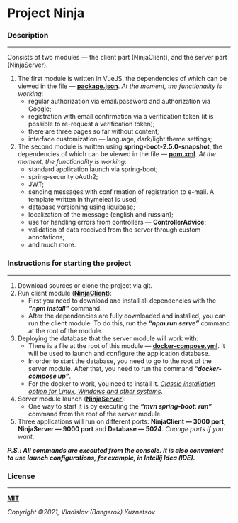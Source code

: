 Project Ninja
=============================

### Description
___
Consists of two modules — the client part (NinjaClient), and the server part (NinjaServer).

1. The first module is written in VueJS, the dependencies of which can be viewed in the file — **[package.json](https://github.com/Bangerok/NinjaProject/blob/master/NinjaClient/package.json)**. _At the moment, the functionality is working_:
   - regular authorization via email/password and authorization via Google;
   - registration with email confirmation via a verification token (it is possible to re-request a verification token); 
   - there are three pages so far without content; 
   - interface customization — language, dark/light theme settings;
2. The second module is written using **spring-boot-2.5.0-snapshot**, the dependencies of which can be viewed in the file — **[pom.xml](https://github.com/Bangerok/NinjaProject/blob/master/NinjaServer/pom.xml)**. _At the moment, the functionality is working_:
   - standard application launch via spring-boot;
   - spring-security oAuth2;
   - JWT;
   - sending messages with confirmation of registration to e-mail. A template written in thymeleaf is used;
   - database versioning using liquibase;
   - localization of the message (english and russian);
   - use for handling errors from controllers — **ControllerAdvice**;
   - validation of data received from the server through custom annotations;
   - and much more.

### Instructions for starting the project
___
1. Download sources or clone the project via git.
2. Run client module (**[NinjaClient](https://github.com/Bangerok/NinjaProject/tree/master/NinjaClient)**):
   - First you need to download and install all dependencies with the _**“npm install”**_ command.
   - After the dependencies are fully downloaded and installed, you can run the client module. To do this, run the _**“npm run serve”**_ command at the root of the module.
3. Deploying the database that the server module will work with:
   - There is a file at the root of this module — **[docker-compose.yml](https://github.com/Bangerok/NinjaProject/blob/master/NinjaServer/docker-compose.yml)**. It will be used to launch and configure the application database.
   - In order to start the database, you need to go to the root of the server module. After that, you need to run the command _**“docker-compose up”**_.
   - For the docker to work, you need to install it. _[Classic installation option for Linux, Windows and other systems](https://docs.docker.com/engine/install/)_.
4. Server module launch (**[NinjaServer](https://github.com/Bangerok/NinjaProject/tree/master/NinjaClient)**):
   - One way to start it is by executing the _**“mvn spring-boot: run”**_ command from the root of the server module.
5. Three applications will run on different ports: **NinjaClient — 3000 port**, **NinjaServer — 9000 port** and **Database — 5024**. _Change ports if you want_.
  
_**P.S.: All commands are executed from the console. It is also convenient to use launch configurations, for example, in Intellij Idea (IDE).**_

### License
___
**[MIT](https://github.com/git/git-scm.com/blob/main/MIT-LICENSE.txt)**

_Copyright ©2021, Vladislav (Bangerok) Kuznetsov_